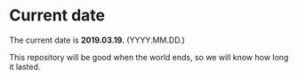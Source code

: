 # Current date

The current date is **2019.03.19.** (YYYY.MM.DD.)

This repository will be good when the world ends, so we will know how long it lasted.